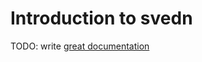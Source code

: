 # Introduction to svedn

TODO: write [great documentation](http://jacobian.org/writing/what-to-write/)
